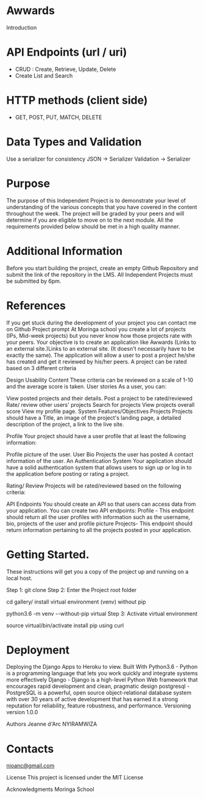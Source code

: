 # Awwards
Introduction
# API Endpoints (url / uri)
- CRUD : Create, Retrieve, Update, Delete 
- Create List and Search
# HTTP methods (client side)
- GET, POST, PUT, MATCH, DELETE    
# Data Types and Validation
Use a serializer for consistency 
JSON -> Serializer
Validation -> Serializer
# Purpose
The purpose of this Independent Project is to demonstrate your level of understanding of the various concepts that you have covered in the content throughout the week. The project will be graded by your peers and will determine if you are eligible to move on to the next module. All the requirements provided below should be met in a high quality manner.
# Additional Information
Before you start building the project, create an empty Github Repository and submit the link of the repository in the LMS. All Independent Projects must be submitted by 6pm.
# References
If you get stuck during the development of your project you can contact me on Github
Project prompt
At Moringa school you create a lot of projects (IPs, Mid-week projects) but you never know how those projects rate with your peers. Your objective is to create an application like Awwards (Links to an external site.)Links to an external site. (It doesn't necessarily have to be exactly the same). The application will allow a user to post a project he/she has created and get it reviewed by his/her peers.
A project can be rated based on 3 different criteria

Design
Usability
Content
These criteria can be reviewed on a scale of 1-10 and the average score is taken.
User stories
As a user, you can:

View posted projects and their details.
Post a project to be rated/reviewed
Rate/ review other users' projects
Search for projects 
View projects overall score
View my profile page.
System Features/Objectives
 Projects
Projects should have a Title, an image of the project's landing page, a detailed description of the project, a link to the live site.

 Profile
Your project should have a user profile that at least the following information:

Profile picture of the user.
User Bio
Projects the user has posted
A contact information of the user. 
An Authentication System Your application should have a solid authentication system that allows users to sign up or log in to the application before posting or rating a project.

 Rating/ Review
Projects will be rated/reviewed based on the following criteria:

API Endpoints
You should create an API so that users can access data from your application. You can create two API endpoints:
Profile - This endpoint should return all the user profiles with information such as the username, bio, projects of the user and profile picture Projects- This endpoint should return information pertaining to all the projects posted in your application.

# Getting Started.
These instructions will get you a copy of the project up and running on a local host.

Step 1: git clone
Step 2: Enter the Project root folder

cd gallery/
install virtual environment (venv) without pip

python3.6 -m venv --without-pip virtual
Step 3: Activate virtual environment

source virtual/bin/activate
install pip using curl
# Deployment
Deploying the Django Apps to Heroku to view.
Built With
Python3.6 - Python is a programming language that lets you work quickly and integrate systems more effectively
Django - Django is a high-level Python Web framework that encourages rapid development and clean, pragmatic design
postgresql - PostgreSQL is a powerful, open source object-relational database system with over 30 years of active development that has earned it a strong reputation for reliability, feature robustness, and performance.
Versioning
version 1.0.0


Authors
Jeanne d'Arc NYIRAMWIZA

# Contacts
njoanc@gmail.com

License
This project is licensed under the MIT License

Acknowledgments
Moringa School